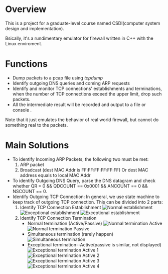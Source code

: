 # Overview
This is a project for a graduate-level course named CSDI(computer system design and implementation).

Bsically, it's a rundimentary emulator for firewall written in C++ with the Linux enviroment.

# Functions
* Dump packets to a pcap file using *tcpdump*
* Identify outgoing DNS queries and coming ARP requests
* Identify and monitor TCP connections' establishments and terminations, when the number of TCP connections exceed the upper limit, drop such packets.
* All the intermediate result will be recorded and output to a file or console . 

Note that it just emulates the behavior of real world firewall, but cannot do something real to the packets.

# Main Solutions
* To identify Incoming ARP Packets, the following two must be met:
    1. ARP packet 
    2. Broadcast (dest MAC Addr is FF:FF:FF:FF:FF:FF) Or dest MAC address equals to local MAC Addr
* To identify Outgoing DNS Query, parse the DNS datagram and check whether QR = 0 && QDCOUNT == 0x0001 && ANCOUNT == 0 && NSCOUNT == 0.
* Identify Outgoing TCP Connection: In general, we use state machine to keep track of outgoing TCP connection. This can be divided into  2 parts: 
    1. Identify TCP Connection Establishment
        ![Normal establishment](https://github.com/wyqwyq/Firewall-Emulator/blob/master/img1.jpg "Normal establishment")
        ![Exceptional establishment](https://github.com/wyqwyq/Firewall-Emulator/blob/master/img2.jpg "Exceptional establishment")
        ![Exceptional establishment](https://github.com/wyqwyq/Firewall-Emulator/blob/master/img3.jpg "Exceptional establishment")
    2. Identify TCP Connection Termination
        * Normal termination (Active/Passive)
![Normal termination Active](https://github.com/wyqwyq/Firewall-Emulator/blob/master/img4.jpg "Normal termination Active")
![Normal termination Passive](https://github.com/wyqwyq/Firewall-Emulator/blob/master/img5.jpg "Normal termination Passive")
        * Simultaneous termination (rarely happen)
![Simultaneous termination](https://github.com/wyqwyq/Firewall-Emulator/blob/master/img6.jpg "Simultaneous termination")
        * Exceptional termination--Active(passive is similar, not displayed)
![Exceptional termination Active 1](https://github.com/wyqwyq/Firewall-Emulator/blob/master/img7.jpg "Exceptional termination Active 1")
![Exceptional termination Active 2](https://github.com/wyqwyq/Firewall-Emulator/blob/master/img8.jpg "Exceptional termination Active 2")
![Exceptional termination Active 3](https://github.com/wyqwyq/Firewall-Emulator/blob/master/img9.jpg "Exceptional termination Active 9")
![Exceptional termination Active 4](https://github.com/wyqwyq/Firewall-Emulator/blob/master/img10.jpg "Exceptional termination Active 4")

